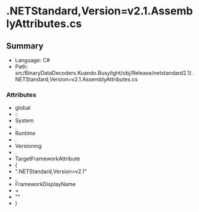 ﻿# .NETStandard,Version=v2.1.AssemblyAttributes.cs

## Summary

* Language: C#
* Path: src/BinaryDataDecoders.Kuando.Busylight/obj/Release/netstandard2.1/.NETStandard,Version=v2.1.AssemblyAttributes.cs

### Attributes

 - global
 - ::
 - System
 - .
 - Runtime
 - .
 - Versioning
 - .
 - TargetFrameworkAttribute
 - (
 - ".NETStandard,Version=v2.1"
 - ,
 - FrameworkDisplayName
 - =
 - ""
 - )

